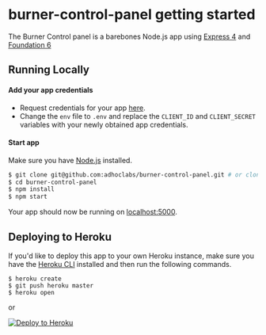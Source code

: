 # burner-control-panel getting started

The Burner Control panel is a barebones Node.js app using [Express 4](http://expressjs.com/) and [Foundation 6](http://foundation.zurb.com/)



## Running Locally

#### Add your app credentials

* Request credentials for your app [here](https://adhoclabs.github.io/api-documentation/request-credentials).
* Change the `env` file to `.env` and replace the `CLIENT_ID` and `CLIENT_SECRET` variables with your newly obtained app credentials.

#### Start app

Make sure you have [Node.js](http://nodejs.org/) installed.

```sh
$ git clone git@github.com:adhoclabs/burner-control-panel.git # or clone your own fork
$ cd burner-control-panel 
$ npm install
$ npm start
```

Your app should now be running on [localhost:5000](http://localhost:5000/).

## Deploying to Heroku

If you'd like to deploy this app to your own Heroku instance, make sure you have the [Heroku CLI](https://devcenter.heroku.com/articles/heroku-cli) installed and then run the following commands.

```
$ heroku create
$ git push heroku master
$ heroku open
```
or

[![Deploy to Heroku](https://www.herokucdn.com/deploy/button.png)](https://heroku.com/deploy)
